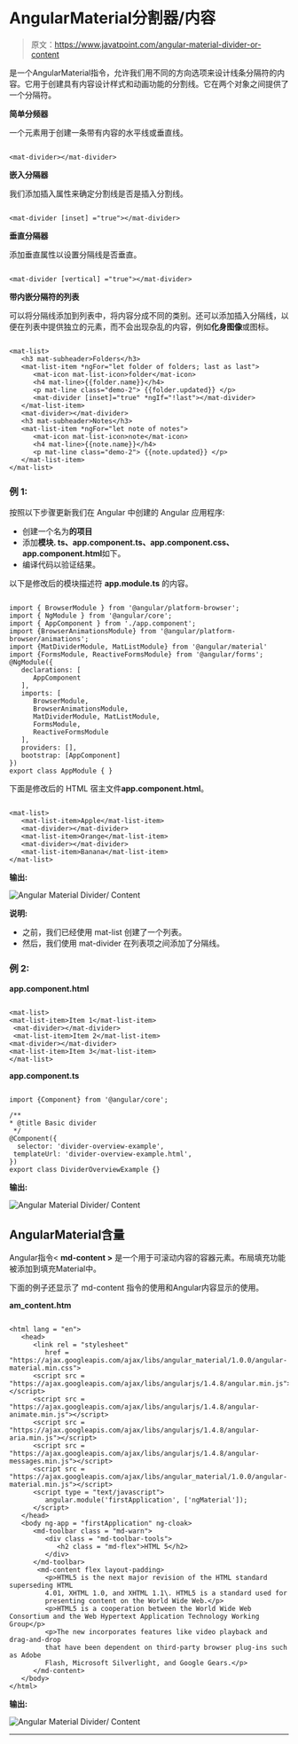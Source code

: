 # AngularMaterial分割器/内容

> 原文：<https://www.javatpoint.com/angular-material-divider-or-content>

<mat-divider>是一个AngularMaterial指令，允许我们用不同的方向选项来设计线条分隔符的内容。它用于创建具有内容设计样式和动画功能的分割线。它在两个对象之间提供了一个分隔符。</mat-divider>

**简单分频器**

一个<matte-divider>元素用于创建一条带有内容的水平线或垂直线。</matte-divider>

```

<mat-divider></mat-divider>

```

**嵌入分隔器**

我们添加插入属性来确定分割线是否是插入分割线。

```

<mat-divider [inset] ="true"></mat-divider>

```

**垂直分隔器**

添加垂直属性以设置分隔线是否垂直。

```

<mat-divider [vertical] ="true"></mat-divider>

```

**带内嵌分隔符的列表**

可以将分隔线添加到列表中，将内容分成不同的类别。还可以添加插入分隔线，以便在列表中提供独立的元素，而不会出现杂乱的内容，例如**化身图像**或图标。

```

<mat-list>
   <h3 mat-subheader>Folders</h3>
   <mat-list-item *ngFor="let folder of folders; last as last">
      <mat-icon mat-list-icon>folder</mat-icon>
      <h4 mat-line>{{folder.name}}</h4>
      <p mat-line class="demo-2"> {{folder.updated}} </p>
      <mat-divider [inset]="true" *ngIf="!last"></mat-divider>
   </mat-list-item>
   <mat-divider></mat-divider>
   <h3 mat-subheader>Notes</h3>
   <mat-list-item *ngFor="let note of notes">
      <mat-icon mat-list-icon>note</mat-icon>
      <h4 mat-line>{{note.name}}</h4>
      <p mat-line class="demo-2"> {{note.updated}} </p>
   </mat-list-item>
</mat-list>

```

### 例 1:

按照以下步骤更新我们在 Angular 中创建的 Angular 应用程序:

*   创建一个名为**的项目**
*   添加**模块. ts、app.component.ts、app.component.css、app.component.html**如下。
*   编译代码以验证结果。

以下是修改后的模块描述符 **app.module.ts** 的内容。

```

import { BrowserModule } from '@angular/platform-browser';
import { NgModule } from '@angular/core';
import { AppComponent } from './app.component';
import {BrowserAnimationsModule} from '@angular/platform-browser/animations';
import {MatDividerModule, MatListModule} from '@angular/material'
import {FormsModule, ReactiveFormsModule} from '@angular/forms';
@NgModule({
   declarations: [
      AppComponent
   ],
   imports: [
      BrowserModule,
      BrowserAnimationsModule,
      MatDividerModule, MatListModule,
      FormsModule,
      ReactiveFormsModule
   ],
   providers: [],
   bootstrap: [AppComponent]
})
export class AppModule { }

```

下面是修改后的 HTML 宿主文件**app.component.html**。

```

<mat-list>
   <mat-list-item>Apple</mat-list-item>
   <mat-divider></mat-divider>
   <mat-list-item>Orange</mat-list-item>
   <mat-divider></mat-divider>
   <mat-list-item>Banana</mat-list-item>
</mat-list>

```

**输出:**

![Angular Material Divider/ Content](img/1cef322c29151f597ba0fe3d3c039d85.png)

**说明:**

*   之前，我们已经使用 mat-list 创建了一个列表。
*   然后，我们使用 mat-divider 在列表项之间添加了分隔线。

### 例 2:

**app.component.html**

```

<mat-list>
<mat-list-item>Item 1</mat-list-item>
 <mat-divider></mat-divider>
 <mat-list-item>Item 2</mat-list-item>
<mat-divider></mat-divider>
<mat-list-item>Item 3</mat-list-item>
</mat-list>

```

**app.component.ts**

```

import {Component} from '@angular/core';

/**
* @title Basic divider
 */
@Component({
  selector: 'divider-overview-example',
 templateUrl: 'divider-overview-example.html',
})
export class DividerOverviewExample {}

```

**输出:**

![Angular Material Divider/ Content](img/bd07ec6045750ed7b965b85a857e6237.png)

## AngularMaterial含量

Angular指令< **md-content >** 是一个用于可滚动内容的容器元素。布局填充功能被添加到填充Material中。

下面的例子还显示了 md-content 指令的使用和Angular内容显示的使用。

**am_content.htm**

```

<html lang = "en">
   <head>
      <link rel = "stylesheet"
         href = "https://ajax.googleapis.com/ajax/libs/angular_material/1.0.0/angular-material.min.css">
      <script src = "https://ajax.googleapis.com/ajax/libs/angularjs/1.4.8/angular.min.js"></script>
      <script src = "https://ajax.googleapis.com/ajax/libs/angularjs/1.4.8/angular-animate.min.js"></script>
      <script src = "https://ajax.googleapis.com/ajax/libs/angularjs/1.4.8/angular-aria.min.js"></script>
      <script src = "https://ajax.googleapis.com/ajax/libs/angularjs/1.4.8/angular-messages.min.js"></script>
      <script src = "https://ajax.googleapis.com/ajax/libs/angular_material/1.0.0/angular-material.min.js"></script>
      <script type = "text/javascript">    
         angular.module('firstApplication', ['ngMaterial']);
      </script>
   </head>
   <body ng-app = "firstApplication" ng-cloak>
      <md-toolbar class = "md-warn">
         <div class = "md-toolbar-tools">
            <h2 class = "md-flex">HTML 5</h2>
         </div>
      </md-toolbar>
       <md-content flex layout-padding>
         <p>HTML5 is the next major revision of the HTML standard superseding HTML
         4.01, XHTML 1.0, and XHTML 1.1\. HTML5 is a standard used for 
         presenting content on the World Wide Web.</p>
         <p>HTML5 is a cooperation between the World Wide Web Consortium and the Web Hypertext Application Technology Working Group</p>         
         <p>The new incorporates features like video playback and drag-and-drop
         that have been dependent on third-party browser plug-ins such as Adobe
         Flash, Microsoft Silverlight, and Google Gears.</p>
      </md-content>
   </body>
</html>

```

**输出:**

![Angular Material Divider/ Content](img/7d73276d238660bad48a5e2e3ea58297.png)

* * *